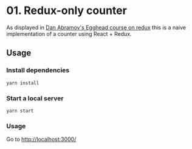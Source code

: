 # 01. Redux-only counter

As displayed in [Dan Abramov's Egghead course on redux](https://egghead.io/lessons/javascript-redux-react-counter-example)
this is a naive implementation of a counter using React + Redux.

## Usage

### Install dependencies
```
yarn install
```

### Start a local server
```
yarn start
```

### Usage
Go to [http://localhost:3000/](http://localhost:3000/) 
 
